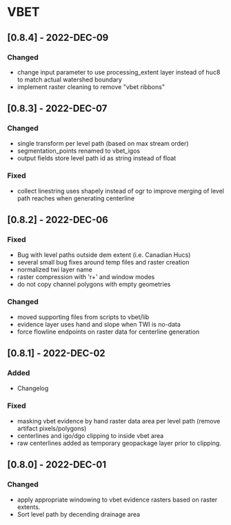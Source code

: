 # VBET

## [0.8.4] - 2022-DEC-09

### Changed
- change input parameter to use processing_extent layer instead of huc8 to match actual watershed boundary
- implement raster cleaning to remove "vbet ribbons"

## [0.8.3] - 2022-DEC-07

### Changed
- single transform per level path (based on max stream order)
- segmentation_points renamed to vbet_igos
- output fields store level path id as string instead of float

### Fixed
- collect linestring uses shapely instead of ogr to improve merging of level path reaches when generating centerline

## [0.8.2] - 2022-DEC-06

### Fixed
- Bug with level paths outside dem extent (i.e. Canadian Hucs)
- several small bug fixes around temp files and raster creation
- normalized twi layer name
- raster compression with 'r+' and window modes
- do not copy channel polygons with empty geometries

### Changed
- moved supporting files from scripts to vbet/lib
- evidence layer uses hand and slope when TWI is no-data
- force flowline endpoints on raster data for centerline generation

## [0.8.1] - 2022-DEC-02

### Added
- Changelog

### Fixed
- masking vbet evidence by hand raster data area per level path (remove artifact pixels/polygons)
- centerlines and igo/dgo clipping to inside vbet area
- raw centerlines added as temporary geopackage layer prior to clipping.

## [0.8.0] - 2022-DEC-01

### Changed
- apply appropriate windowing to vbet evidence rasters based on raster extents.
- Sort level path by decending drainage area